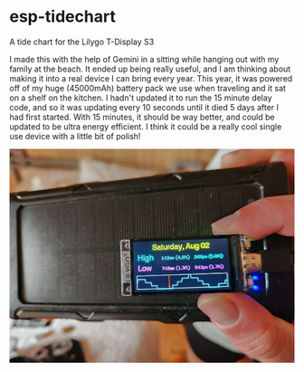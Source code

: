 # esp-tidechart
A tide chart for the Lilygo T-Display S3

I made this with the help of Gemini in a sitting while hanging out with my family at the beach. It ended up being really useful, and I am
thinking about making it into a real device I can bring every year. This year, it was powered off of my huge (45000mAh) battery pack we
use when traveling and it sat on a shelf on the kitchen. I hadn't updated it to run the 15 minute delay code, and so it was updating
every 10 seconds until it died 5 days after I had first started. With 15 minutes, it should be way better, and could be updated to be
ultra energy efficient. I think it could be a really cool single use device with a little bit of polish!

![alt text][logo]

[logo]: https://github.com/kronsby/esp-tidechart/blob/main/tidechart.jpg "A picture of the tide chart running on the Lilygo T-Display S3"
